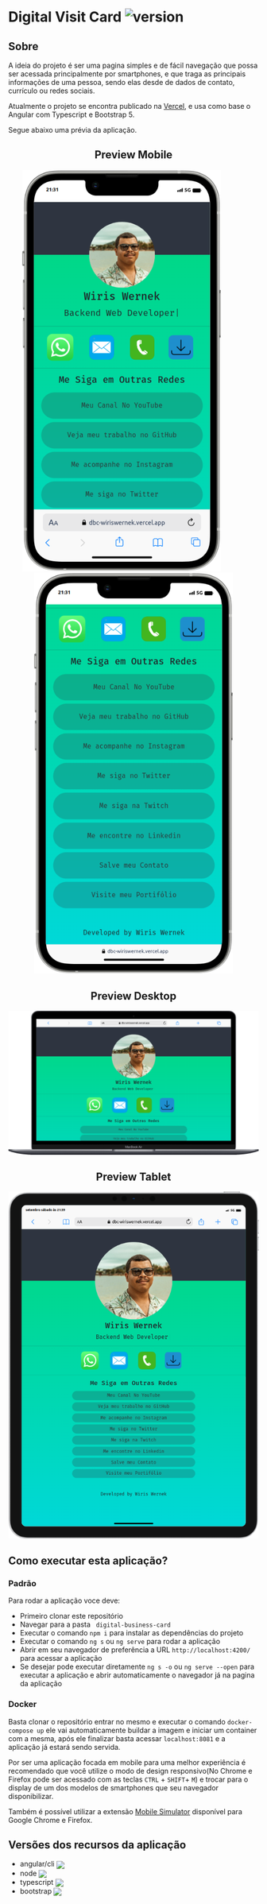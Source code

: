 # Digital Visit Card ![version](https://img.shields.io/badge/version-1.3.1-blue)

## Sobre

A ideia do projeto é ser uma pagina simples e de fácil navegação que possa ser acessada principalmente por smartphones, e que traga as principais informações de uma pessoa, sendo elas desde de dados de contato, currículo ou redes sociais.

Atualmente o projeto se encontra publicado na [Vercel](https://dbc-wiriswernek.vercel.app), e usa como base o Angular com Typescript e Bootstrap 5.

Segue abaixo uma prévia da aplicação.

<h2 align="center">Preview Mobile</h2>
<div align="center">
	<img width="400" style="margin-right: 3rem;" src="./docs/images/iphone-1.png">
	<img width="400" src="./docs/images/iphone-2.png">
</div>

<h2 align="center">Preview Desktop</h2>
<div align="center">
	<img width="800" src="./docs/images/macbook.png">
</div>

<h2 align="center">Preview Tablet</h2>
<div align="center">
	<img width="700" src="./docs/images/ipad.png">
</div>


## Como executar esta aplicação?

### Padrão
Para rodar a aplicação voce deve:
- Primeiro clonar este repositório
- Navegar para a pasta ` digital-business-card`
- Executar o comando `npm i` para instalar as dependências do projeto
- Executar o comando `ng s` ou `ng serve` para rodar a aplicação
- Abrir em seu navegador de preferência a URL `http://localhost:4200/` para acessar a aplicação
- Se desejar pode executar diretamente `ng s -o` ou `ng serve --open` para executar a aplicação e abrir automaticamente o navegador já na pagina da aplicação

### Docker
Basta clonar o repositório entrar no mesmo e executar o comando `docker-compose up` ele vai automaticamente buildar a imagem e iniciar um container com a mesma, após ele finalizar basta acessar `localhost:8081` e a aplicação já estará sendo servida.

Por ser uma aplicação focada em mobile para uma melhor experiência é recomendado que você utilize o modo de design responsivo(No Chrome e Firefox pode ser acessado com as teclas `CTRL` + `SHIFT`+ `M`) e trocar para o display de um dos modelos de smartphones que seu navegador disponibilizar. 

Também é possível utilizar a extensão [Mobile Simulator](https://chrome.google.com/webstore/detail/mobile-simulator-responsi/ckejmhbmlajgoklhgbapkiccekfoccmk) disponível para Google Chrome e Firefox.

## Versões dos recursos da aplicação
- angular/cli <img style="vertical-align: middle;" src="https://img.shields.io/badge/version-16.2.9-blue"/>
- node <img style="vertical-align: middle;" src="https://img.shields.io/badge/version-16.20.1-blue"/>
- typescript <img style="vertical-align: middle;" src="https://img.shields.io/badge/version-5.1.6-blue"/>
- bootstrap <img style="vertical-align: middle;" src="https://img.shields.io/badge/version-5.3.1-blue"/>
